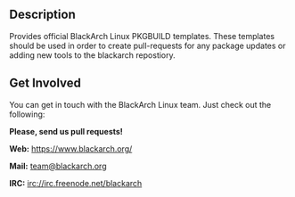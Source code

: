 ## Description

Provides official BlackArch Linux PKGBUILD templates. These templates should be
used in order to create pull-requests for any package updates or adding new
tools to the blackarch repostiory.

## Get Involved

You can get in touch with the BlackArch Linux team. Just check out the following:

**Please, send us pull requests!**

**Web:** https://www.blackarch.org/

**Mail:** team@blackarch.org

**IRC:** [irc://irc.freenode.net/blackarch](irc://irc.freenode.net/blackarch)
